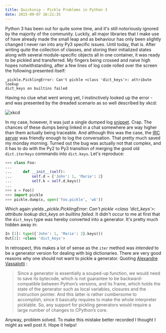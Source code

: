 ```yaml
---
title: Quicksnip - Pickle Problems in Python 3
date: 2015-09-07 16:21:35
---
```


Python 3 has been out for quite some time, and it's still notoriously ignored by the majority of the community. Luckily, all major libraries that I make use of have already made the small leap and as behaviour has only been slightly changed I never ran into any Py3 specific issues. Until today, that is. After writing quite the collection of classes, and storing their initialized states along with several module-specific objects all in one container, it was ready to be pickled and transferred. My fingers being crossed and naive high hopes notwithstanding, after a few lines of log code rolled over the screen the following presented itself:

```
_pickle.PicklingError: Can't pickle <class 'dict_keys'>: attribute lookup
dict_keys on builtins failed
```

Having no clue what went wrong yet, I instinctively looked up the error - and
was presented by the dreaded scenario as so well described by xkcd:

![xkcd](http://imgs.xkcd.com/comics/wisdom_of_the_ancients.png)

In my case, however, it was just a single dumped log
[snippet](https://paste.openttdcoop.org/peze0kbvt). Crap. The
chances of these dumps being linked in a chat somewhere are way higher than
them actually being traceable. And although this was the case, the [IRC
server](http://irclogs.qmsk.net/channels/openttd/date/2015-02-16?page=4) was
friendly enough to log the conversation. That pretty much saved
my monday morning. Turned out the bug was actually not that complex, and it
has to do with the Py2 to Py3 transition of merging the good old
`dict.iterkeys` commando into `dict.keys`. Let's reproduce:

``` python
>>> class Foo:
...
...     def __init__(self):
...         self.d = {'John': 1, 'Marie': 2}
...         self.k = self.d.keys()
...
>>> x = Foo()
>>> import pickle
>>> pickle.dump(x, open('foo.pickle', 'wb'))
```

Which again yields *_pickle.PicklingError: Can't pickle <class 'dict_keys'>:
attribute lookup dict_keys on builtins failed*. It didn't occur to me at
first that the `dict_keys` type was hereby converted into a generator. It's
pretty much hidden away in:

``` python
In [1]: type({'John': 1, 'Marie': 2}.keys())
Out[1]: <class 'dict_keys'>
```

In retrospect, this makes a lot of sense as the `iter` method was *intended* to
be a generator version for dealing with big dictionaries. There are very good
reasons why one should not want to pickle a generator. Quoting [Alexandre
Vassalotti](http://peadrop.com/blog/2009/12/29/why-you-cannot-pickle-generators/) :

> Since a generator is essentially a souped-up function, we would need to save
> its bytecode, which is not guarantee to be backward-compatible between
> Python’s versions, and its frame, which holds the state of the generator such
> as local variables, closures and the instruction pointer. And this latter is
> rather cumbersome to accomplish, since it basically requires to make the
> whole interpreter picklable. So, any support for pickling generators would
> require a large number of changes to CPython’s core.

Anyway, problem solved. To make this mistake better recorded I thought I might
as well post it. Hope it helps!
